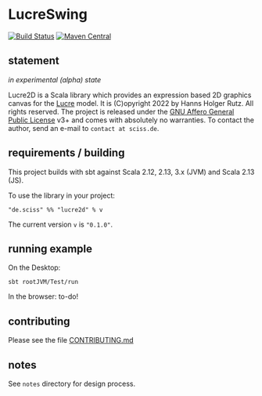 # LucreSwing

[![Build Status](https://github.com/Sciss/Lucre2D/workflows/Scala%20CI/badge.svg?branch=main)](https://github.com/Sciss/Lucre2D/actions?query=workflow%3A%22Scala+CI%22)
[![Maven Central](https://maven-badges.herokuapp.com/maven-central/de.sciss/lucre2d_2.13/badge.svg)](https://maven-badges.herokuapp.com/maven-central/de.sciss/lucre2d_2.13)

## statement

_in experimental (alpha) state_

Lucre2D is a Scala library which provides an expression based 2D graphics canvas for the [Lucre](https://codeberg.org/sciss/Lucre/) model.
It is (C)opyright 2022 by Hanns Holger Rutz. All rights reserved. The project is released under
the [GNU Affero General Public License](https://codeberg.org/sciss/Lucre2D/raw/main/LICENSE) v3+ and comes 
with absolutely no warranties. To contact the author, send an e-mail to `contact at sciss.de`.

## requirements / building

This project builds with sbt against Scala 2.12, 2.13, 3.x (JVM) and Scala 2.13 (JS).

To use the library in your project:

    "de.sciss" %% "lucre2d" % v

The current version `v` is `"0.1.0"`.

## running example

On the Desktop:

    sbt rootJVM/Test/run

In the browser: to-do!

## contributing

Please see the file [CONTRIBUTING.md](CONTRIBUTING.md)

## notes

See `notes` directory for design process.

